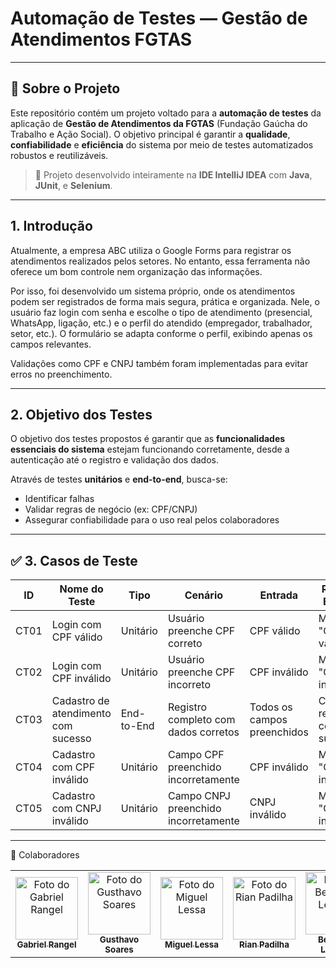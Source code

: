 #  Automação de Testes — Gestão de Atendimentos FGTAS


---

## 📌 Sobre o Projeto

Este repositório contém um projeto voltado para a **automação de testes** da aplicação de **Gestão de Atendimentos da FGTAS** (Fundação Gaúcha do Trabalho e Ação Social). O objetivo principal é garantir a **qualidade**, **confiabilidade** e **eficiência** do sistema por meio de testes automatizados robustos e reutilizáveis.

> 🔎 Projeto desenvolvido inteiramente na **IDE IntelliJ IDEA** com **Java**, **JUnit**, e **Selenium**.

---

##  1. Introdução

Atualmente, a empresa ABC utiliza o Google Forms para registrar os atendimentos realizados pelos setores. No entanto, essa ferramenta não oferece um bom controle nem organização das informações.

Por isso, foi desenvolvido um sistema próprio, onde os atendimentos podem ser registrados de forma mais segura, prática e organizada. Nele, o usuário faz login com senha e escolhe o tipo de atendimento (presencial, WhatsApp, ligação, etc.) e o perfil do atendido (empregador, trabalhador, setor, etc.). O formulário se adapta conforme o perfil, exibindo apenas os campos relevantes.

Validações como CPF e CNPJ também foram implementadas para evitar erros no preenchimento.

---

##  2. Objetivo dos Testes

O objetivo dos testes propostos é garantir que as **funcionalidades essenciais do sistema** estejam funcionando corretamente, desde a autenticação até o registro e validação dos dados.

Através de testes **unitários** e **end-to-end**, busca-se:

- Identificar falhas
- Validar regras de negócio (ex: CPF/CNPJ)
- Assegurar confiabilidade para o uso real pelos colaboradores

---

## ✅ 3. Casos de Teste

| ID   | Nome do Teste                      | Tipo       | Cenário                                     | Entrada        | Resultado Esperado                     |
|------|------------------------------------|------------|---------------------------------------------|----------------|----------------------------------------|
| CT01 | Login com CPF válido               | Unitário   | Usuário preenche CPF correto                | CPF válido     | Mensagem: "CPF válido!"                |
| CT02 | Login com CPF inválido            | Unitário   | Usuário preenche CPF incorreto              | CPF inválido   | Mensagem: "CPF inválido!"              |
| CT03 | Cadastro de atendimento com sucesso | End-to-End | Registro completo com dados corretos        | Todos os campos preenchidos | Cadastro realizado com sucesso       |
| CT04 | Cadastro com CPF inválido         | Unitário   | Campo CPF preenchido incorretamente         | CPF inválido   | Mensagem: "CPF inválido"               |
| CT05 | Cadastro com CNPJ inválido        | Unitário   | Campo CNPJ preenchido incorretamente        | CNPJ inválido  | Mensagem: "CNPJ inválido"              |

---

🤝 Colaboradores
<table> <tr> <td align="center"> <a href="https://github.com/Rangel202"> <img src="https://github.com/user-attachments/assets/ec332b51-90fd-4579-a683-95c0d7ab4505" width="100px" alt="Foto do Gabriel Rangel"/><br> <sub><b>Gabriel Rangel</b></sub> </a> </td> <td align="center"> <a href="https://github.com/GusthavoSoares"> <img src="https://github.com/user-attachments/assets/5f93c288-4139-414f-96b7-027a1a0d6416" width="100px" alt="Foto do Gusthavo Soares"/><br> <sub><b>Gusthavo Soares</b></sub> </a> </td> <td align="center"> <a href="https://github.com/miguellessa"> <img src="https://github.com/user-attachments/assets/e37eef0f-d235-4c94-ba70-2598d326f49f" width="100px" alt="Foto do Miguel Lessa"/><br> <sub><b>Miguel Lessa</b></sub> </a> </td> <td align="center"> <a href="https://github.com/RianBPadilha"> <img src="https://via.placeholder.com/100x100.png?text=Rian" width="100px" alt="Foto do Rian Padilha"/><br> <sub><b>Rian Padilha</b></sub> </a> </td> <td align="center"> <a href="https://github.com/BernardoLencina"> <img src="https://via.placeholder.com/100x100.png?text=Bernardo" width="100px" alt="Foto do Bernardo Lencina"/><br> <sub><b>Bernardo Lencina</b></sub> </a> </td> </tr> </table>
